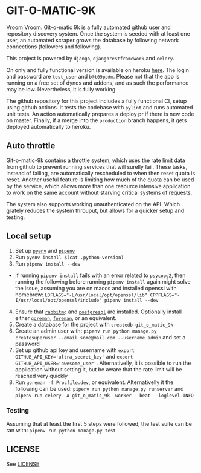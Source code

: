 # GIT-O-MATIC-9K

Vroom Vroom. Git-o-matic 9k is a fully automated github user and repository
discovery system. Once the system is seeded with at least one user, an
automated scraper grows the database by following network connections
(followers and following).

This project is powered by `django`, `djangorestframework` and `celery`.

On only and fully functional version is available on
heroku [here](https://secret-gorge-30655.herokuapp.com/github/).
The login and password are `test_user` and `b@t09pp#m`. Please not that the
app is running on a free set of dynos and addons, and as such the performance
may be low. Nevertheless, it is fully working.

The github repository for this project includes a fully functional CI, setup
using github actions. It tests the codebase with `pylint` and runs automated
unit tests. An action automatically prepares a deploy pr if there is new code
on master. Finally, if a merge into the `production` branch happens, it gets
deployed automatically to heroku.

## Auto throttle

Git-o-matic-9k contains a throttle system, which uses the rate limit data from
github to prevent running services that will surelly fail. These tasks, instead
of failing, are automatically rescheduled to when then reset quota is reset.
Another useful feature is limiting how much of the quota can be used by the
service, which allows more than one resource intensive application to work on
the same account without starving critical systems of requests.

The system also supports working unauthenticated on the API. Which grately
reduces the system throuput, but allows for a quicker setup and testing.

## Local setup

1) Set up [`pyenv`](https://github.com/pyenv/pyenv) and
  [`pipenv`](https://github.com/pypa/pipenv)
2) Run `pyenv install $(cat .python-version)`
3) Run `pipenv install --dev`
  - If running `pipenv install` fails with an error related to `psycopg2`, then
  running the following before running `pipenv install` again might solve the
  issue, assuming you are on macos and installed openssl with homebrew:
  `LDFLAGS="-L/usr/local/opt/openssl/lib" CPPFLAGS="-I/usr/local/opt/openssl/include" pipenv install --dev`
4) Ensure that [`rabbitmq`](https://www.rabbitmq.com/) and
  [`postgresql`](https://www.postgresql.org/) are installed. Optionally install
  either [`goreman`](https://github.com/mattn/goreman),
  [`foreman`](https://github.com/theforeman/foreman), or an equivalent.
5) Create a database for the project with `createdb git_o_matic_9k`
6) Create an admin user with: `pipenv run python manage.py createsuperuser
  --email some@mail.com --username admin` and set a password
7) Set up github api key and username with
  `export GITHUB_API_KEY='ultra_secret_key'` and
  `export GITHUB_API_USER='awesome_user'`. Alternativelly, it is possible to
  run the application without setting it, but be aware that the rate limit will
  be reached very quickly
8) Run `goreman -f Procfile.dev`, or equivalent. Alternativelly it the
  following can be used: `pipenv run python manage.py runserver` and `pipenv run
  celery -A git_o_matic_9k  worker --beat --loglevel INFO`

### Testing

Assuming that at least the first 5 steps were followed, the test suite can be
ran with: `pipenv run python manage.py test`

## LICENSE

See [LICENSE](LICENSE)
